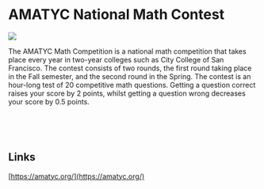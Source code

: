 # AMATYC National Math Contest

![](../resources/project/amatyc/image.png)

The AMATYC Math Competition is a national math competition that takes place every year in
two-year colleges such as City College of San Francisco. The contest consists of two rounds,
the first round taking place in the Fall semester, and the second round in the Spring. The
contest is an hour-long test of 20 competitive math questions. Getting a question correct
raises your score by 2 points, whilst getting a question wrong decreases your score by 0.5 points.

&nbsp;

&nbsp;

## Links

[https://amatyc.org/](https://amatyc.org/)
